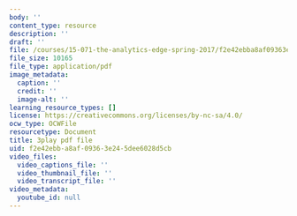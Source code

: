 ```yaml
---
body: ''
content_type: resource
description: ''
draft: ''
file: /courses/15-071-the-analytics-edge-spring-2017/f2e42ebba8af09363e245dee6028d5cb_xAuh5VptDQ4.pdf
file_size: 10165
file_type: application/pdf
image_metadata:
  caption: ''
  credit: ''
  image-alt: ''
learning_resource_types: []
license: https://creativecommons.org/licenses/by-nc-sa/4.0/
ocw_type: OCWFile
resourcetype: Document
title: 3play pdf file
uid: f2e42ebb-a8af-0936-3e24-5dee6028d5cb
video_files:
  video_captions_file: ''
  video_thumbnail_file: ''
  video_transcript_file: ''
video_metadata:
  youtube_id: null
---
```

